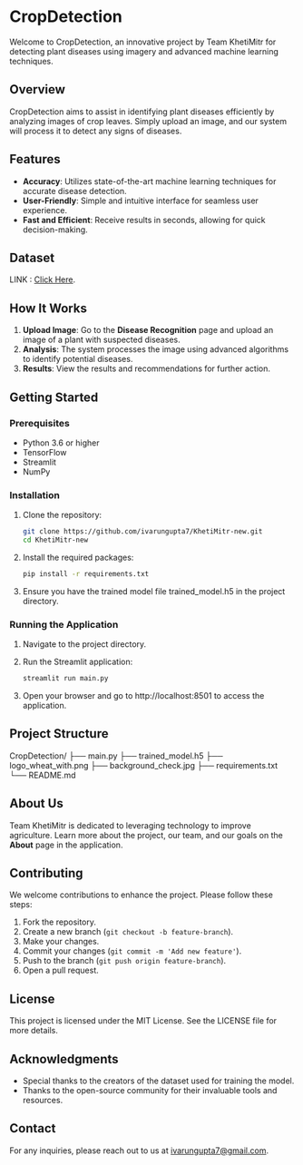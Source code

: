 # CropDetection

Welcome to CropDetection, an innovative project by Team KhetiMitr for detecting plant diseases using imagery and advanced machine learning techniques.

## Overview

CropDetection aims to assist in identifying plant diseases efficiently by analyzing images of crop leaves. Simply upload an image, and our system will process it to detect any signs of diseases.

## Features

- **Accuracy**: Utilizes state-of-the-art machine learning techniques for accurate disease detection.
- **User-Friendly**: Simple and intuitive interface for seamless user experience.
- **Fast and Efficient**: Receive results in seconds, allowing for quick decision-making.

## Dataset

LINK : [Click Here](https://www.kaggle.com/datasets/vipoooool/new-plant-diseases-dataset).

## How It Works

1. **Upload Image**: Go to the **Disease Recognition** page and upload an image of a plant with suspected diseases.
2. **Analysis**: The system processes the image using advanced algorithms to identify potential diseases.
3. **Results**: View the results and recommendations for further action.

## Getting Started

### Prerequisites

- Python 3.6 or higher
- TensorFlow
- Streamlit
- NumPy

### Installation

1. Clone the repository:

   ```bash
   git clone https://github.com/ivarungupta7/KhetiMitr-new.git
   cd KhetiMitr-new
   ```
2. Install the required packages:
   
   ```bash
   pip install -r requirements.txt
   ```
3. Ensure you have the trained model file trained_model.h5 in the project directory.

### Running the Application

1. Navigate to the project directory.
   
2. Run the Streamlit application:

   ```bash
   streamlit run main.py
   ```
3. Open your browser and go to http://localhost:8501 to access the application.

## Project Structure

CropDetection/
├── main.py
├── trained_model.h5
├── logo_wheat_with.png
├── background_check.jpg
├── requirements.txt
└── README.md

## About Us

Team KhetiMitr is dedicated to leveraging technology to improve agriculture. Learn more about the project, our team, and our goals on the **About** page in the application.

## Contributing

We welcome contributions to enhance the project. Please follow these steps:

1. Fork the repository.
2. Create a new branch (`git checkout -b feature-branch`).
3. Make your changes.
4. Commit your changes (`git commit -m 'Add new feature'`).
5. Push to the branch (`git push origin feature-branch`).
6. Open a pull request.

## License

This project is licensed under the MIT License. See the LICENSE file for more details.

## Acknowledgments

- Special thanks to the creators of the dataset used for training the model.
- Thanks to the open-source community for their invaluable tools and resources.

## Contact

For any inquiries, please reach out to us at [ivarungupta7@gmail.com](mailto:ivarungupta7@gmail.com).

